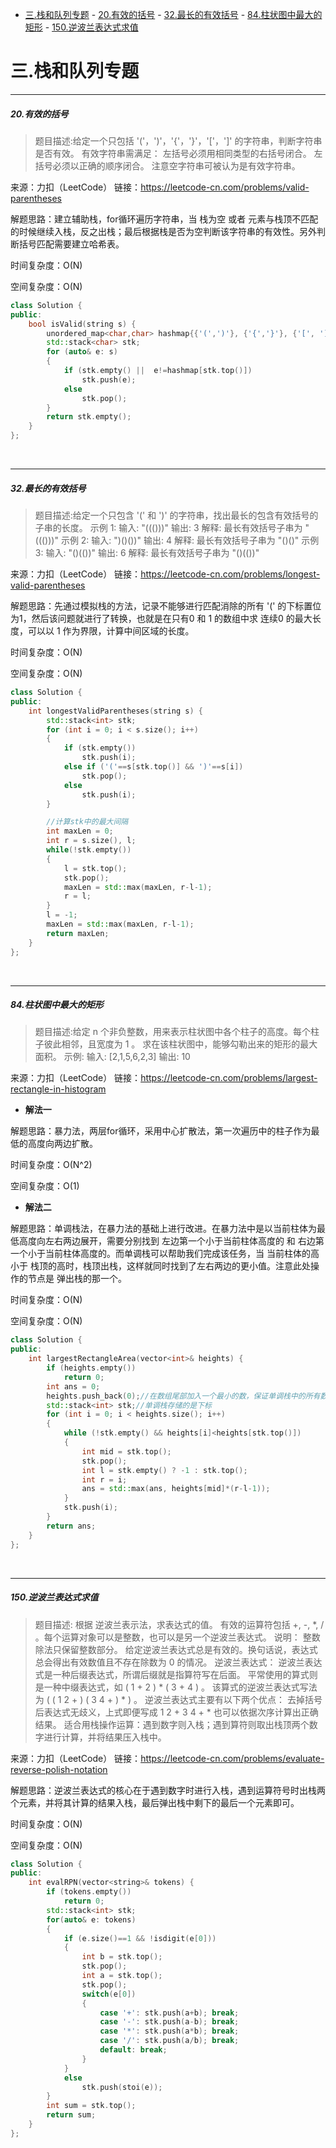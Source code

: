 - [三.栈和队列专题](#三栈和队列专题)
        - [20.有效的括号](#20有效的括号)
        - [32.最长的有效括号](#32最长的有效括号)
        - [84.柱状图中最大的矩形](#84柱状图中最大的矩形)
        - [150.逆波兰表达式求值](#150逆波兰表达式求值)

# 三.栈和队列专题

---------------------------
##### 20.有效的括号
>题目描述:给定一个只包括 '('，')'，'{'，'}'，'['，']' 的字符串，判断字符串是否有效。
有效字符串需满足：
左括号必须用相同类型的右括号闭合。
左括号必须以正确的顺序闭合。
注意空字符串可被认为是有效字符串。

来源：力扣（LeetCode）
链接：https://leetcode-cn.com/problems/valid-parentheses

解题思路：建立辅助栈，for循环遍历字符串，当 栈为空 或者 元素与栈顶不匹配 的时候继续入栈，反之出栈；最后根据栈是否为空判断该字符串的有效性。另外判断括号匹配需要建立哈希表。

时间复杂度：O(N)

空间复杂度：O(N)

```cpp
class Solution {
public:
    bool isValid(string s) {
        unordered_map<char,char> hashmap{{'(',')'}, {'{','}'}, {'[', ']'}};
        std::stack<char> stk;
        for (auto& e: s)
        {
            if (stk.empty() ||  e!=hashmap[stk.top()])
                stk.push(e);
            else
                stk.pop();
        }
        return stk.empty();
    }
};

```

<br>


---------------------------
##### 32.最长的有效括号
>题目描述:给定一个只包含 '(' 和 ')' 的字符串，找出最长的包含有效括号的子串的长度。
示例 1:
输入: "((()))"
输出: 3
解释: 最长有效括号子串为 "((()))"
示例 2:
输入: ")()())"
输出: 4
解释: 最长有效括号子串为 "()()"
示例 3:
输入: "()(())"
输出: 6
解释: 最长有效括号子串为 "()(())"

来源：力扣（LeetCode）
链接：https://leetcode-cn.com/problems/longest-valid-parentheses

解题思路：先通过模拟栈的方法，记录不能够进行匹配消除的所有 '(' 的下标置位为1，然后该问题就进行了转换，也就是在只有0 和 1 的数组中求 连续0 的最大长度，可以以 1 作为界限，计算中间区域的长度。

时间复杂度：O(N)

空间复杂度：O(N)

```cpp
class Solution {
public:
    int longestValidParentheses(string s) {
        std::stack<int> stk;
        for (int i = 0; i < s.size(); i++)
        {
            if (stk.empty())
                stk.push(i);
            else if ('('==s[stk.top()] && ')'==s[i])
                stk.pop();
            else
                stk.push(i);
        }

        //计算stk中的最大间隔
        int maxLen = 0;
        int r = s.size(), l;
        while(!stk.empty())
        {
            l = stk.top();
            stk.pop();
            maxLen = std::max(maxLen, r-l-1);
            r = l;
        }
        l = -1;
        maxLen = std::max(maxLen, r-l-1);
        return maxLen;
    }
};


```

<br>


---------------------------
##### 84.柱状图中最大的矩形
>题目描述:给定 n 个非负整数，用来表示柱状图中各个柱子的高度。每个柱子彼此相邻，且宽度为 1 。
求在该柱状图中，能够勾勒出来的矩形的最大面积。
示例:
输入: [2,1,5,6,2,3]
输出: 10

来源：力扣（LeetCode）
链接：https://leetcode-cn.com/problems/largest-rectangle-in-histogram

* **解法一**

解题思路：暴力法，两层for循环，采用中心扩散法，第一次遍历中的柱子作为最低的高度向两边扩散。

时间复杂度：O(N^2)

空间复杂度：O(1)


* **解法二**

解题思路：单调栈法，在暴力法的基础上进行改进。在暴力法中是以当前柱体为最低高度向左右两边展开，需要分别找到 左边第一个小于当前柱体高度的 和 右边第一个小于当前柱体高度的。而单调栈可以帮助我们完成该任务，当 当前柱体的高 小于 栈顶的高时，栈顶出栈，这样就同时找到了左右两边的更小值。注意此处操作的节点是 弹出栈的那一个。

时间复杂度：O(N)

空间复杂度：O(N)

```cpp
class Solution {
public:
    int largestRectangleArea(vector<int>& heights) {
        if (heights.empty())
            return 0;
        int ans = 0;
        heights.push_back(0);//在数组尾部加入一个最小的数，保证单调栈中的所有数都可以进行计算
        std::stack<int> stk;//单调栈存储的是下标
        for (int i = 0; i < heights.size(); i++)
        {
            while (!stk.empty() && heights[i]<heights[stk.top()])
            {
                int mid = stk.top();
                stk.pop();
                int l = stk.empty() ? -1 : stk.top();
                int r = i;
                ans = std::max(ans, heights[mid]*(r-l-1));
            }
            stk.push(i);
        }
        return ans;
    }
};

```

<br>

---------------------------
##### 150.逆波兰表达式求值
>题目描述:
根据 逆波兰表示法，求表达式的值。
有效的运算符包括 +, -, *, / 。每个运算对象可以是整数，也可以是另一个逆波兰表达式。
说明：
整数除法只保留整数部分。
给定逆波兰表达式总是有效的。换句话说，表达式总会得出有效数值且不存在除数为 0 的情况。
逆波兰表达式：
逆波兰表达式是一种后缀表达式，所谓后缀就是指算符写在后面。
平常使用的算式则是一种中缀表达式，如 ( 1 + 2 ) * ( 3 + 4 ) 。
该算式的逆波兰表达式写法为 ( ( 1 2 + ) ( 3 4 + ) * ) 。
逆波兰表达式主要有以下两个优点：
去掉括号后表达式无歧义，上式即便写成 1 2 + 3 4 + * 也可以依据次序计算出正确结果。
适合用栈操作运算：遇到数字则入栈；遇到算符则取出栈顶两个数字进行计算，并将结果压入栈中。

来源：力扣（LeetCode）
链接：https://leetcode-cn.com/problems/evaluate-reverse-polish-notation

解题思路：逆波兰表达式的核心在于遇到数字时进行入栈，遇到运算符号时出栈两个元素，并将其计算的结果入栈，最后弹出栈中剩下的最后一个元素即可。

时间复杂度：O(N)

空间复杂度：O(N)

```cpp
class Solution {
public:
    int evalRPN(vector<string>& tokens) {
        if (tokens.empty())
            return 0;
        std::stack<int> stk;
        for(auto& e: tokens)
        {
            if (e.size()==1 && !isdigit(e[0]))
            {
                int b = stk.top();
                stk.pop();
                int a = stk.top();
                stk.pop();
                switch(e[0])
                {
                    case '+': stk.push(a+b); break;
                    case '-': stk.push(a-b); break;
                    case '*': stk.push(a*b); break;
                    case '/': stk.push(a/b); break;
                    default: break;
                }
            }
            else 
                stk.push(stoi(e));
        }
        int sum = stk.top();
        return sum;
    }
};

```

<br>


